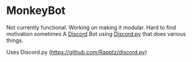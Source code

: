 # MonkeyBot
Not currently functional. Working on making it modular. Hard to find motivation sometimes
A [Discord](https://discordapp.com/) Bot using [Discord.py](https://github.com/Rapptz/discord.py) that does various things.

Uses Discord.py (https://github.com/Rapptz/discord.py)
